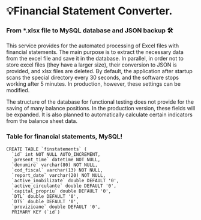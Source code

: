 # 💡Financial Statement Converter.
### From *.xlsx file to MySQL database and JSON backup  🛠️

This service provides for the automated processing of Excel files with financial statements.
The main purpose is to extract the necessary data from the excel file and save it in the database.
In parallel, in order not to store excel files (they have a larger size), their conversion to JSON is provided, 
and xlsx files are deleted.
By default, the application after startup scans the special directory every 30 seconds, and the software stops working 
after 5 minutes. In production, however, these settings can be modified.

The structure of the database for functional testing does not provide for the saving of many balance positions. 
In the production version, these fields will be expanded.
It is also planned to automatically calculate certain indicators from the balance sheet data.

### Table for financial statements, MySQL!
```mysql-sql
CREATE TABLE `finstatements` (
  `id` int NOT NULL AUTO_INCREMENT,
  `present_time` datetime NOT NULL,
  `denumire` varchar(80) NOT NULL,
  `cod_fiscal` varchar(13) NOT NULL,
  `report_date` varchar(20) NOT NULL,
  `active_imobilizate` double DEFAULT '0',
  `active_circulante` double DEFAULT '0',
  `capital_propriu` double DEFAULT '0',
  `DTL` double DEFAULT '0',
  `DTS` double DEFAULT '0',
  `provizioane` double DEFAULT '0',
  PRIMARY KEY (`id`)
```

